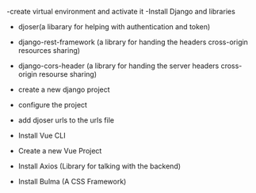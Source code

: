 -create virtual environment and activate it
-Install Django and libraries
  - djoser(a libarary for helping with authentication and token)
  - django-rest-framework (a library for handing the headers cross-origin resources sharing)
  - django-cors-header (a library for handing the server headers cross-origin resourse sharing)

- create a new django project
- configure the project
- add djoser urls to the urls file

- Install Vue CLI
- Create a new Vue Project
- Install Axios (Library for talking with the backend)
- Install Bulma (A CSS Framework)
